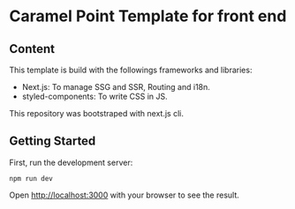 # Caramel Point Template for front end

## Content

This template is build with the followings frameworks and libraries:

-   Next.js: To manage SSG and SSR, Routing and i18n.
-   styled-components: To write CSS in JS.

This repository was bootstraped with next.js cli.

## Getting Started

First, run the development server:

`npm run dev`

Open [http://localhost:3000](http://localhost:3000) with your browser to see the result.
